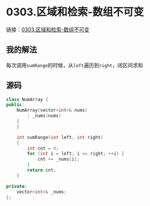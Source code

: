 # 0303.区域和检索-数组不可变

链接：[0303.区域和检索-数组不可变](https://leetcode.cn/problems/range-sum-query-immutable/)

## 我的解法

每次调用`sumRange`的时候，从`left`遍历到`right`，闭区间求和

## 源码

```c++
class NumArray {
public:
    NumArray(vector<int>& nums)
        : _nums(nums)
    {
    }

    int sumRange(int left, int right)
    {
        int cnt = 0;
        for (int i = left; i <= right; ++i) {
            cnt += _nums[i];
        }
        return cnt;
    }

private:
    vector<int>& _nums;
};

```
